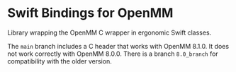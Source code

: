 # Swift Bindings for OpenMM

Library wrapping the OpenMM C wrapper in ergonomic Swift classes.

The `main` branch includes a C header that works with OpenMM 8.1.0. It does not work correctly with OpenMM 8.0.0. There is a branch `8.0_branch` for compatibility with the older version.
